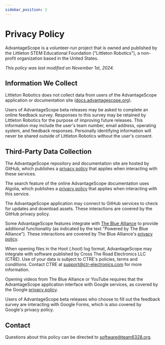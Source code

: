 ```yaml
---
sidebar_position: 2
---
```


# Privacy Policy

AdvantageScope is a volunteer-run project that is owned and published by the Littleton STEM Educational Foundation ("Littleton Robotics"), a non-profit organization based in the United States.

_This policy was last modified on November 1st, 2024._

## Information We Collect

Littleton Robotics does not collect data from users of the AdvantageScope application or documentation site ([docs.advantagescope.org](https://docs.advantagescope.org)).

Users of AdvantageScope beta releases may be asked to complete an online feedback survey. Responses to this survey may be retained by Littleton Robotics for the purpose of improving future releases. This information may include the user's team number, email address, operating system, and feedback responses. Personally identifying information will never be shared outside of Littleton Robotics without the user's consent.

## Third-Party Data Collection

The AdvantageScope repository and documentation site are hosted by GitHub, which publishes a [privacy policy](https://docs.github.com/en/site-policy/privacy-policies/github-general-privacy-statement) that applies when interacting with these services.

The search feature of the online AdvantageScope documentation uses Algolia, which publishes a [privacy policy](https://www.algolia.com/policies/privacy/) that applies when interacting with this service.

The AdvantageScope application may connect to GitHub services to check for updates and download assets. These interactions are covered by the GitHub privacy policy.

Some AdvantageScope features integrate with [The Blue Alliance](https://www.thebluealliance.com/privacy) to provide additional functionality (as indicated by the text "Powered by The Blue Alliance"). These interactions are covered by The Blue Alliance's [privacy policy](https://www.thebluealliance.com/privacy).

When opening files in the Hoot (.hoot) log format, AdvantageScope may integrate with software published by Cross The Road Electronics LLC (CTRE). Use of your data is subject to CTRE's policies, terms and conditions. Contact CTRE at support@ctr-electronics.com for more information.

Opening videos from The Blue Alliance or YouTube requires that the AdvantageScope application interface with Google services, as covered by the Google [privacy policy](https://policies.google.com/privacy).

Users of AdvantageScope beta releases who choose to fill out the feedback survey are interacting with Google Forms, which is also covered by Google's privacy policy.

## Contact

Questions about this policy can be directed to software@team6328.org.
